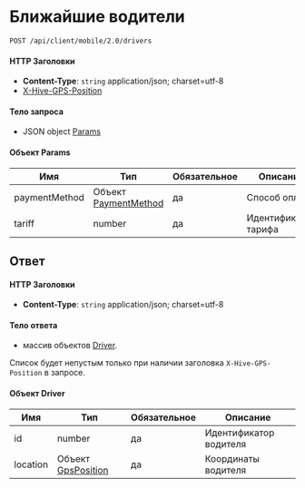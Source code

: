 # Ближайшие водители

`POST /api/client/mobile/2.0/drivers`

#### HTTP Заголовки
* **Content-Type**: `string` application/json; charset=utf-8
* [X-Hive-GPS-Position](http_headers.md)

#### Тело запроса
* JSON object [Params](#params-fields)

<a name="params-fields"></a>
#### Объект Params

Имя | Тип | Обязательное | Описание
--- | --- | --- | ---
paymentMethod | Объект [PaymentMethod](objects.md#PaymentMethod-fields) | да | Способ оплаты
tariff | number | да | Идентификатор тарифа

## Ответ

#### HTTP Заголовки
* **Content-Type**: `string` application/json; charset=utf-8

#### Тело ответа
* массив объектов [Driver](#driver-fields).

Список будет непустым только при наличии заголовка `X-Hive-GPS-Position` в запросе.

<a name="driver-fields"></a>
#### Объект Driver

Имя | Тип | Обязательное | Описание
--- | --- | --- | ---
id | number | да | Идентификатор водителя
location | Объект [GpsPosition](objects.md#GpsPosition-fields) | да | Координаты водителя




